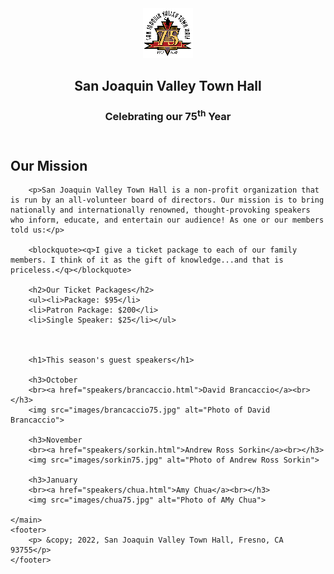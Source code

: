 <!DOCTYPE html>
<html lang="en">

<head>
	<meta charset="utf-8">
	<title>San Joaquin Valley Town Hall</title>
	<link rel="shortcut icon" href="images/favicon.ico">
</head>

<body>
	<header>
		<img src="images/town_hall_logo.gif" alt="Town Hall Logo" height="80">
		<h2>San Joaquin Valley Town Hall</h2>
		<h3>Celebrating our 75<sup>th</sup> Year</h3>		
	</header>
	<main>
		<h2>Our Mission</h2>

		<p>San Joaquin Valley Town Hall is a non-profit organization that is run by an all-volunteer board of directors. Our mission is to bring nationally and internationally renowned, thought-provoking speakers who inform, educate, and entertain our audience! As one or our members told us:</p>

		<blockquote><q>I give a ticket package to each of our family members. I think of it as the gift of knowledge...and that is priceless.</q></blockquote>

		<h2>Our Ticket Packages</h2>
		<ul><li>Package: $95</li>
		<li>Patron Package: $200</li>
		<li>Single Speaker: $25</li></ul>
		


		<h1>This season's guest speakers</h1>

		<h3>October
		<br><a href="speakers/brancaccio.html">David Brancaccio</a><br></h3>
		<img src="images/brancaccio75.jpg" alt="Photo of David Brancaccio">

		<h3>November
		<br><a href="speakers/sorkin.html">Andrew Ross Sorkin</a><br></h3>
		<img src="images/sorkin75.jpg" alt="Photo of Andrew Ross Sorkin">

		<h3>January
		<br><a href="speakers/chua.html">Amy Chua</a><br></h3>
		<img src="images/chua75.jpg" alt="Photo of AMy Chua">

	</main>
	<footer>
		<p> &copy; 2022, San Joaquin Valley Town Hall, Fresno, CA 93755</p>		
	</footer>
</body>
</html>
